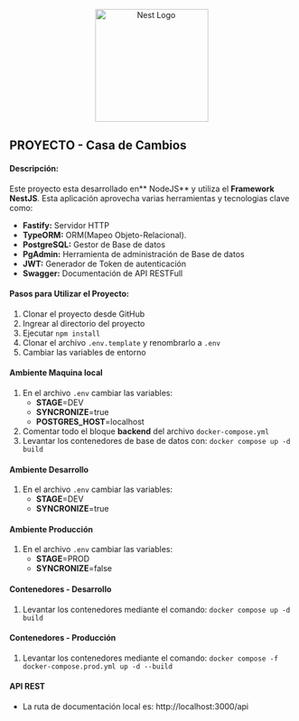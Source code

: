 <p align="center">
  <a href="http://nestjs.com/" target="blank"><img src="https://nestjs.com/img/logo-small.svg" width="200" alt="Nest Logo" /></a>
</p>

## PROYECTO - Casa de Cambios

#### Descripción:

Este proyecto esta desarrollado en** NodeJS** y utiliza el **Framework NestJS**.
Esta aplicación aprovecha varias herramientas y tecnologias clave como:

- **Fastify:** Servidor HTTP
- **TypeORM:** ORM(Mapeo Objeto-Relacional).
- **PostgreSQL:** Gestor de Base de datos
- **PgAdmin:** Herramienta de administración de Base de datos
- **JWT:** Generador de Token de autenticación
- **Swagger:** Documentación de API RESTFull

#### Pasos para Utilizar el Proyecto:

1. Clonar el proyecto desde GitHub
2. Ingrear al directorio del proyecto
3. Ejecutar `npm install`
4. Clonar el archivo `.env.template` y renombrarlo a `.env`
5. Cambiar las variables de entorno

#### Ambiente Maquina local

1. En el archivo `.env` cambiar las variables:
   - **STAGE**=DEV
   - **SYNCRONIZE**=true
   - **POSTGRES_HOST**=localhost
2. Comentar todo el bloque **backend** del archivo `docker-compose.yml`
3. Levantar los contenedores de base de datos con: `docker compose up -d build`

#### Ambiente Desarrollo

1. En el archivo `.env` cambiar las variables:
   - **STAGE**=DEV
   - **SYNCRONIZE**=true

#### Ambiente Producción

1. En el archivo `.env` cambiar las variables:
   - **STAGE**=PROD
   - **SYNCRONIZE**=false

#### Contenedores - Desarrollo

1. Levantar los contenedores mediante el comando:
   `docker compose up -d build`

#### Contenedores - Producción

1. Levantar los contenedores mediante el comando:
   `docker compose -f docker-compose.prod.yml up -d --build`

#### API REST

- La ruta de documentación local es: http://localhost:3000/api
